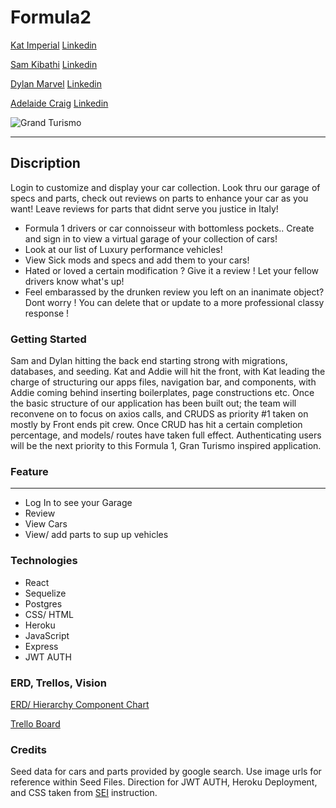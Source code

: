 # Formula2
[Kat Imperial](https://github.com/katimperial) [Linkedin](https://www.linkedin.com/in/kat-imperial-093b168b/)

[Sam Kibathi](https://github.com/kibathi218) [Linkedin](http://linkedin.com/in/samuel-kibathi)

[Dylan Marvel](https://github.com/marveldylan) [Linkedin](https://www.linkedin.com/in/dylan-marvel/)

[Adelaide Craig](https://github.com/ayyyecraig) [Linkedin](https://www.linkedin.com/in/adelaide-craig-00066b1a9/)



![Grand Turismo](https://twistedvoxel.com/wp-content/uploads/2019/04/gran-turismo-sport-update-1-38.jpg)
***



## Discription
Login to customize and display your car collection. Look thru our garage of specs and parts, check out reviews on parts to enhance your car as you want! Leave reviews for parts that didnt serve you justice in Italy! 

- Formula 1 drivers or car connoisseur with bottomless pockets.. Create and sign in to view a virtual garage of your collection of cars!
- Look at our list of Luxury performance vehicles!  
- View Sick mods and specs and add them to your cars!
- Hated or loved a certain modification ? Give it a review ! Let your fellow drivers know what's up! 
- Feel embarassed by the drunken review you left on an inanimate object? Dont worry ! You can delete that or update to a more professional classy response !



### Getting Started
Sam and Dylan hitting the back end starting strong with migrations, databases, and seeding. Kat and Addie will hit the front, with Kat leading the charge of structuring our apps files, navigation bar, and components, with Addie coming behind inserting boilerplates, page constructions etc. Once the basic structure of our application has been built out; the team will reconvene on to focus on axios calls, and CRUDS as priority #1 taken on mostly by Front ends pit crew. Once CRUD has hit a certain completion percentage, and models/ routes have taken full effect. Authenticating users will be the next priority to this Formula 1, Gran Turismo inspired application.


### Feature 
***
- Log In to see your Garage
- Review
- View Cars
- View/ add parts to sup up vehicles


### Technologies 
* React 
* Sequelize 
* Postgres
* CSS/ HTML
* Heroku 
* JavaScript
* Express
* JWT AUTH


### ERD, Trellos, Vision

[ERD/ Hierarchy Component Chart](https://lucid.app/lucidchart/4c4aae4c-7b8d-457a-9782-e77078b23c5d/edit?invitationId=inv_9d353614-d896-4b10-8409-e493247efba5)

[Trello Board](https://trello.com/b/BuPqW8gH/grand-turismo-forumla-2-project-3)

### Credits
Seed data for cars and parts provided by google search. Use image urls for reference within Seed Files.
Direction for JWT AUTH, Heroku Deployment, and CSS taken from [SEI](https://github.com/SEI-R-2-22/class_wiki) instruction.
